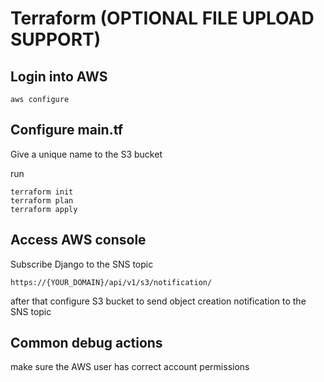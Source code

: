 # Terraform (OPTIONAL FILE UPLOAD SUPPORT)

## Login into AWS

```
aws configure
```

## Configure main.tf

Give a unique name to the S3 bucket

run

```
terraform init
terraform plan
terraform apply
```

## Access AWS console

Subscribe Django to the SNS topic

```
https://{YOUR_DOMAIN}/api/v1/s3/notification/
```

after that configure S3 bucket to send object creation notification to the SNS topic

## Common debug actions

make sure the AWS user has correct account permissions
